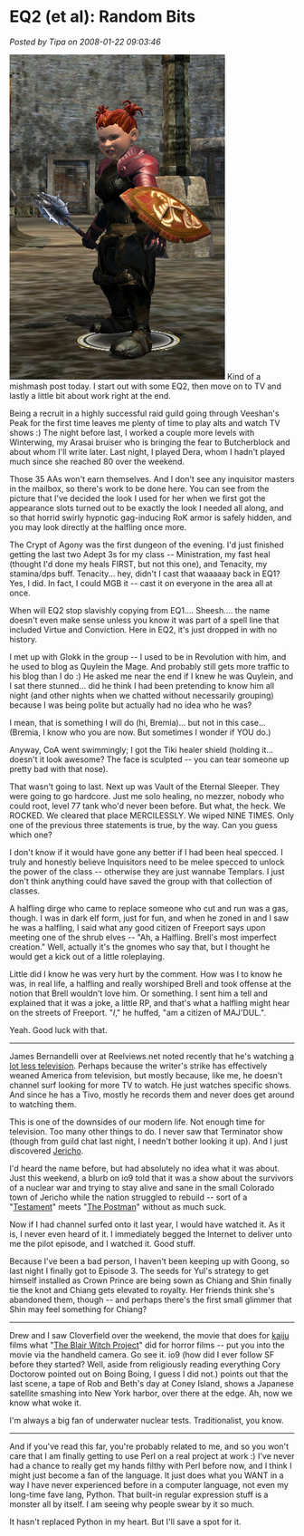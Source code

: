 # EQ2 (et al): Random Bits

*Posted by Tipa on 2008-01-22 09:03:46*

![everquest2-2008-01-22-07-10-48-92.jpg](../uploads/2008/01/everquest2-2008-01-22-07-10-48-92.jpg) Kind of a mishmash post today. I start out with some EQ2, then move on to TV and lastly a little bit about work right at the end.

Being a recruit in a highly successful raid guild going through Veeshan's Peak for the first time leaves me plenty of time to play alts and watch TV shows :) The night before last, I worked a couple more levels with Winterwing, my Arasai bruiser who is bringing the fear to Butcherblock and about whom I'll write later. Last night, I played Dera, whom I hadn't played much since she reached 80 over the weekend.

Those 35 AAs won't earn themselves. And I don't see any inquisitor masters in the mailbox, so there's work to be done here. You can see from the picture that I've decided the look I used for her when we first got the appearance slots turned out to be exactly the look I needed all along, and so that horrid swirly hypnotic gag-inducing RoK armor is safely hidden, and you may look directly at the halfling once more.

The Crypt of Agony was the first dungeon of the evening. I'd just finished getting the last two Adept 3s for my class -- Ministration, my fast heal (thought I'd done my heals FIRST, but not this one), and Tenacity, my stamina/dps buff. Tenacity... hey, didn't I cast that waaaaay back in EQ1? Yes, I did. In fact, I could MGB it -- cast it on everyone in the area all at once.

When will EQ2 stop slavishly copying from EQ1.... Sheesh.... the name doesn't even make sense unless you know it was part of a spell line that included Virtue and Conviction. Here in EQ2, it's just dropped in with no history.

I met up with Glokk in the group -- I used to be in Revolution with him, and he used to blog as Quylein the Mage. And probably still gets more traffic to his blog than I do :) He asked me near the end if I knew he was Quylein, and I sat there stunned... did he think I had been pretending to know him all night (and other nights when we chatted without necessarily grouping) because I was being polite but actually had no idea who he was?

I mean, that is something I will do (hi, Bremia)... but not in this case... (Bremia, I know who you are now. But sometimes I wonder if YOU do.)

Anyway, CoA went swimmingly; I got the Tiki healer shield (holding it... doesn't it look awesome? The face is sculpted -- you can tear someone up pretty bad with that nose).

That wasn't going to last. Next up was Vault of the Eternal Sleeper. They were going to go hardcore. Just me solo healing, no mezzer, nobody who could root, level 77 tank who'd never been before. But what, the heck. We ROCKED. We cleared that place MERCILESSLY. We wiped NINE TIMES. Only one of the previous three statements is true, by the way. Can you guess which one?

I don't know if it would have gone any better if I had been heal specced. I truly and honestly believe Inquisitors need to be melee specced to unlock the power of the class -- otherwise they are just wannabe Templars. I just don't think anything could have saved the group with that collection of classes.

A halfling dirge who came to replace someone who cut and run was a gas, though. I was in dark elf form, just for fun, and when he zoned in and I saw he was a halfling, I said what any good citizen of Freeport says upon meeting one of the shrub elves -- "Ah, a Halfling. Brell's most imperfect creation." Well, actually it's the gnomes who say that, but I thought he would get a kick out of a little roleplaying.

Little did I know he was very hurt by the comment. How was I to know he was, in real life, a halfling and really worshiped Brell and took offense at the notion that Brell wouldn't love him. Or something. I sent him a tell and explained that it was a joke, a little RP, and that's what a halfling might hear on the streets of Freeport. "*I*," he huffed, "am a citizen of MAJ'DUL.".

Yeah. Good luck with that.

---

James Bernandelli over at Reelviews.net noted recently that he's watching [a lot less television](http://www.reelviews.net/reelthoughts.html). Perhaps because the writer's strike has effectively weaned America from television, but mostly because, like me, he doesn't channel surf looking for more TV to watch. He just watches specific shows. And since he has a Tivo, mostly he records them and never does get around to watching them.

This is one of the downsides of our modern life. Not enough time for television. Too many other things to do. I never saw that Terminator show (though from guild chat last night, I needn't bother looking it up). And I just discovered [Jericho](http://en.wikipedia.org/wiki/Jericho_(TV_series)).

I'd heard the name before, but had absolutely no idea what it was about. Just this weekend, a blurb on io9 told that it was a show about the survivors of a nuclear war and trying to stay alive and sane in the small Colorado town of Jericho while the nation struggled to rebuild -- sort of a "[Testament](http://en.wikipedia.org/wiki/Testament_%28film%29)" meets "[The Postman](http://en.wikipedia.org/wiki/The_Postman_%28film%29)" without as much suck.

Now if I had channel surfed onto it last year, I would have watched it. As it is, I never even heard of it. I immediately begged the Internet to deliver unto me the pilot episode, and I watched it. Good stuff.

Because I've been a bad person, I haven't been keeping up with Goong, so last night I finally got to Episode 3. The seeds for Yul's strategy to get himself installed as Crown Prince are being sown as Chiang and Shin finally tie the knot and Chiang gets elevated to royalty. Her friends think she's abandoned them, though -- and perhaps there's the first small glimmer that Shin may feel something for Chiang?

---

Drew and I saw Cloverfield over the weekend, the movie that does for [kaiju](http://en.wikipedia.org/wiki/Kaiju) films what "[The Blair Witch Project](http://en.wikipedia.org/wiki/Blair_witch)" did for horror films -- put you into the movie via the handheld camera. Go see it. io9 (how did I ever follow SF before they started? Well, aside from religiously reading everything Cory Doctorow pointed out on Boing Boing, I guess I did not.) points out that the last scene, a tape of Rob and Beth's day at Coney Island, shows a Japanese satellite smashing into New York harbor, over there at the edge. Ah, now we know what woke it.

I'm always a big fan of underwater nuclear tests. Traditionalist, you know.

---

And if you've read this far, you're probably related to me, and so you won't care that I am finally getting to use Perl on a real project at work :) I've never had a chance to really get my hands filthy with Perl before now, and I think I might just become a fan of the language. It just does what you WANT in a way I have never experienced before in a computer language, not even my long-time fave lang, Python. That built-in regular expression stuff is a monster all by itself. I am seeing why people swear by it so much.

It hasn't replaced Python in my heart. But I'll save a spot for it.

